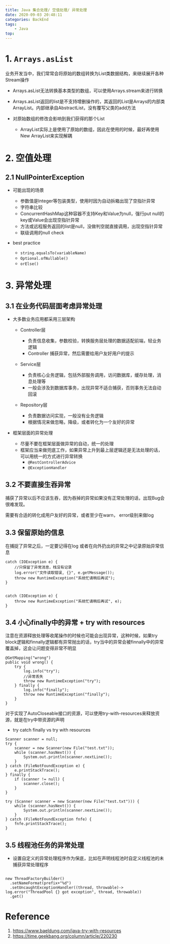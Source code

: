 ```yaml
---
title: Java 集合处理/ 空值处理/ 异常处理
date: 2020-09-03 20:48:11
categories: BackEnd
tags:
    - Java
top:
---
```

# 1. `Arrays.asList`

业务开发当中，我们常常会将原始的数组转换为List类数据结构，来继续展开各种Stream操作

+ Arrays.asList无法转换基本类型的数组，可以使用Arrays.stream来进行转换

+ Arrays.asList返回的list是不支持增删操作的，其返回的List是Arrays的内部类ArrayList。内部继承自AbstractList，没有覆写父类的add方法

+ 对原始数组的修改会影响到我们获得的那个List
    + ArrayList实际上是使用了原始的数组，因此在使用的时候，最好再使用New ArrayList来实现解耦


# 2. 空值处理

## 2.1 NullPointerException

+ 可能出现的场景
    + 参数值是Integer等包装类型，使用时因为自动拆箱出现了空指针异常
    + 字符串比较
    + ConcurrentHashMap这种容器不支持Key和Value为null，强行put null的key或Value会出现空指针异常
    + 方法或远程服务返回的list是null，没做判空就直接调用，出现空指针异常
    + 联级调用的null check


+ best practice
    + `string.equalsTo(variableName)`
    + `Optional.ofNullable()`
    + `orElse()`


# 3. 异常处理

## 3.1 在业务代码层面考虑异常处理

+ 大多数业务应用都采用三层架构
    + Controller层
        + 负责信息收集，参数校验，转换服务层处理的数据适配前端，轻业务逻辑
        + Controller 捕获异常，然后需要给用户友好用户的提示

    + Service层
        + 负责核心业务逻辑，包括外部服务调用，访问数据库，缓存处理，消息处理等
        + 一般会涉及到数据库事务，出现异常不适合捕获，否则事务无法自动回滚

    + Repository层
        + 负责数据访问实现，一般没有业务逻辑
        + 根据情况来做忽略，降级，或者转化为一个友好的异常

+ 框架层面的异常处理
    + 尽量不要在框架层面做异常的自动，统一的处理
    + 框架应当来做兜底工作，如果异常上升到最上层逻辑还是无法处理的话，可以用统一的方式进行异常转换
        + `@RestControllerAdvice`
        + `@ExceptionHandler`

## 3.2 不要直接生吞异常

捕获了异常以后不应该生吞，因为吞掉的异常如果没有正常处理的话，出现Bug会很难发现。

需要有合适的转化成用户友好的异常，或者至少在warn， error级别来做log

## 3.3 保留原始的信息

在捕捉了异常之后，一定要记得在log 或者在向外扔出的异常之中记录原始异常信息


    catch (IOException e) {
        //只保留了异常消息，栈没有记录
        log.error("文件读取错误, {}", e.getMessage());
        throw new RuntimeException("系统忙请稍后再试");
    }


    catch (IOException e) {
        throw new RuntimeException("系统忙请稍后再试", e);
    }

## 3.4 小心finally中的异常 + try with resources 

注意在资源释放处理等收尾操作的时候也可能会出现异常，这种时候，如果try block逻辑和finnally逻辑都有异常抛出的话，try当中的异常会被finnally中的异常覆盖掉，这会让问题变得非常不明显


    @GetMapping("wrong")
    public void wrong() {
        try {
            log.info("try");
            //异常丢失
            throw new RuntimeException("try");
        } finally {
            log.info("finally");
            throw new RuntimeException("finally");
        }
    }

对于实现了AutoCloseable接口的资源，可以使用try-with-resources来释放资源，就是在try中带资源的声明


+ try catch finally vs try with resources 

```
Scanner scanner = null;
try {
    scanner = new Scanner(new File("test.txt"));
    while (scanner.hasNext()) {
        System.out.println(scanner.nextLine());
    }
} catch (FileNotFoundException e) {
    e.printStackTrace();
} finally {
    if (scanner != null) {
        scanner.close();
    }
}

try (Scanner scanner = new Scanner(new File("test.txt"))) {
    while (scanner.hasNext()) {
        System.out.println(scanner.nextLine());
    }
} catch (FileNotFoundException fnfe) {
    fnfe.printStackTrace();
}

```


## 3.5 线程池任务的异常处理

+ 设置自定义的异常处理程序作为保底，比如在声明线程池时自定义线程池的未捕获异常处理程序

```

new ThreadFactoryBuilder()
  .setNameFormat(prefix+"%d")
  .setUncaughtExceptionHandler((thread, throwable)-> log.error("ThreadPool {} got exception", thread, throwable))
  .get()
```
# Reference

1. https://www.baeldung.com/java-try-with-resources 
2. https://time.geekbang.org/column/article/220230 


